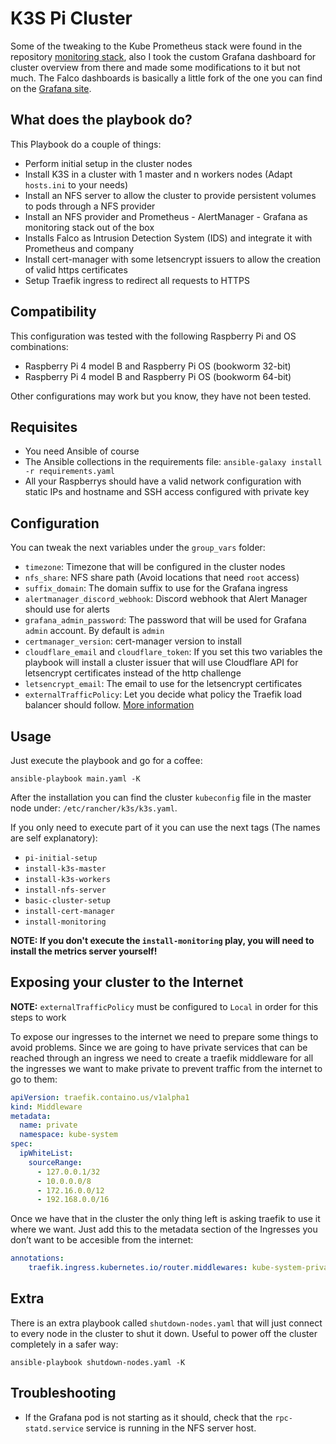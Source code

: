 # K3S Pi Cluster

Some of the tweaking to the Kube Prometheus stack were found in the repository [monitoring stack](https://github.com/carlosedp/cluster-monitoring), also I took the custom Grafana dashboard for cluster overview from there and made some modifications to it but not much. The Falco dashboards is basically a little fork of the one you can find on the [Grafana site](https://grafana.com/grafana/dashboards/11914).

## What does the playbook do?

This Playbook do a couple of things:
- Perform initial setup in the cluster nodes
- Install K3S in a cluster with 1 master and n workers nodes (Adapt `hosts.ini` to your needs)
- Install an NFS server to allow the cluster to provide persistent volumes to pods through a NFS provider
- Install an NFS provider and Prometheus - AlertManager - Grafana as monitoring stack out of the box
- Installs Falco as Intrusion Detection System (IDS) and integrate it with Prometheus and company
- Install cert-manager with some letsencrypt issuers to allow the creation of valid https certificates
- Setup Traefik ingress to redirect all requests to HTTPS

## Compatibility

This configuration was tested with the following Raspberry Pi and OS combinations:
- Raspberry Pi 4 model B and Raspberry Pi OS (bookworm 32-bit)
- Raspberry Pi 4 model B and Raspberry Pi OS (bookworm 64-bit)

Other configurations may work but you know, they have not been tested.

## Requisites

- You need Ansible of course
- The Ansible collections in the requirements file: `ansible-galaxy install -r requirements.yaml`
- All your Raspberrys should have a valid network configuration with static IPs and hostname and SSH access configured with private key

## Configuration

You can tweak the next variables under the `group_vars` folder:
- `timezone`: Timezone that will be configured in the cluster nodes
- `nfs_share`: NFS share path (Avoid locations that need `root` access)
- `suffix_domain`: The domain suffix to use for the Grafana ingress
- `alertmanager_discord_webhook`: Discord webhook that Alert Manager should use for alerts
- `grafana_admin_password`: The password that will be used for Grafana `admin` account. By default is `admin`
- `certmanager_version`: cert-manager version to install
- `cloudflare_email` and `cloudflare_token`: If you set this two variables the playbook will install a cluster issuer that will use Cloudflare API for letsencrypt certificates instead of the http challenge
- `letsencrypt_email`: The email to use for the letsencrypt certificates
- `externalTrafficPolicy`: Let you decide what policy the Traefik load balancer should follow. [More information](https://kubernetes.io/docs/tasks/access-application-cluster/create-external-load-balancer/#preserving-the-client-source-ip)

## Usage

Just execute the playbook and go for a coffee:
```
ansible-playbook main.yaml -K
```
After the installation you can find the cluster `kubeconfig` file in the master node under: `/etc/rancher/k3s/k3s.yaml`.

If you only need to execute part of it you can use the next tags (The names are self explanatory):
- `pi-initial-setup`
- `install-k3s-master`
- `install-k3s-workers`
- `install-nfs-server`
- `basic-cluster-setup`
- `install-cert-manager`
- `install-monitoring`

**NOTE: If you don't execute the `install-monitoring` play, you will need to install the metrics server yourself!**

## Exposing your cluster to the Internet

**NOTE:** `externalTrafficPolicy` must be configured to `Local` in order for this steps to work

To expose our ingresses to the internet we need to prepare some things to avoid problems. Since we are going to have private services that can be reached through an ingress we need to create a traefik middleware for all the ingresses we want to make private to prevent traffic from the internet to go to them:
```yaml
apiVersion: traefik.containo.us/v1alpha1
kind: Middleware
metadata:
  name: private
  namespace: kube-system
spec:
  ipWhiteList:
    sourceRange:
      - 127.0.0.1/32
      - 10.0.0.0/8
      - 172.16.0.0/12
      - 192.168.0.0/16
```

Once we have that in the cluster the only thing left is asking traefik to use it where we want. Just add this to the metadata section of the Ingresses you don’t want to be accesible from the internet: 
```yaml
annotations:
    traefik.ingress.kubernetes.io/router.middlewares: kube-system-private@kubernetescrd
```

## Extra

There is an extra playbook called `shutdown-nodes.yaml` that will just connect to every node in the cluster to shut it down. Useful to power off the cluster completely in a safer way:
```
ansible-playbook shutdown-nodes.yaml -K
```

## Troubleshooting

- If the Grafana pod is not starting as it should, check that the `rpc-statd.service` service is running in the NFS server host.
